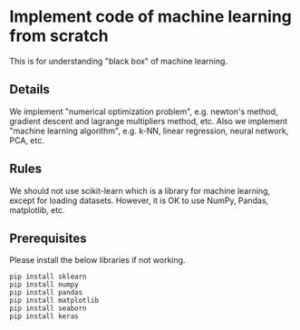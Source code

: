 # Implement code of machine learning from scratch

This is for understanding "black box" of machine learning.

## Details

We implement "numerical optimization problem", e.g. newton's method, gradient descent and lagrange multipliers method, etc. Also we implement "machine learning algorithm", e.g. k-NN, linear regression, neural network, PCA, etc.

## Rules 

We should not use scikit-learn which is a library for machine learning, except for loading datasets. However, it is OK to use NumPy, Pandas, matplotlib, etc.

## Prerequisites

Please install the below libraries if not working.
```
pip install sklearn
pip install numpy
pip install pandas
pip install matplotlib
pip install seaborn
pip install keras
```
